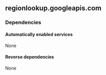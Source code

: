## regionlookup.googleapis.com

### Dependencies

#### Automatically enabled services

None

#### Reverse dependencies

None
